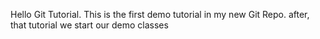 Hello Git Tutorial.
This is the first demo tutorial in my new Git Repo.
after, that tutorial we start our demo classes
